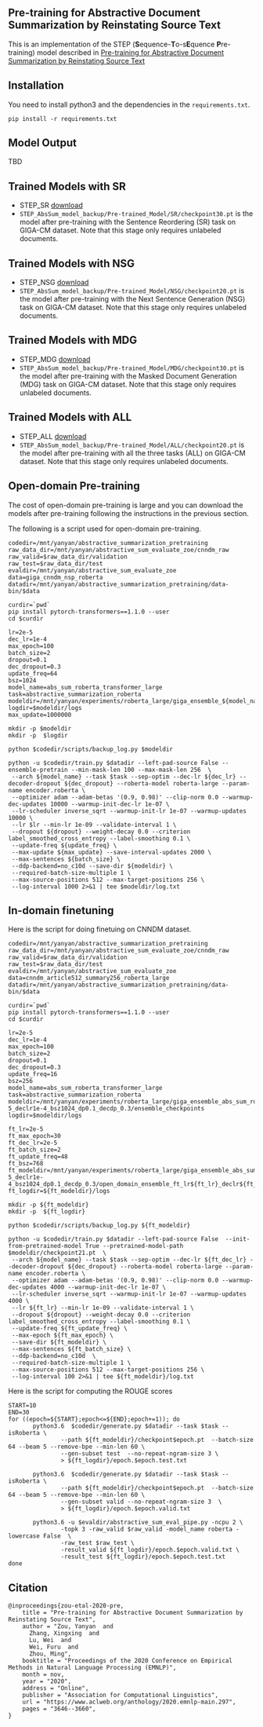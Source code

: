 ## Pre-training for Abstractive Document Summarization by Reinstating Source Text
This is an implementation of the STEP (**S**equence-**T**o-s**E**quence **P**re-training) model described in [Pre-training for Abstractive Document Summarization by Reinstating Source Text](https://www.aclweb.org/anthology/2020.emnlp-main.297.pdf)

## Installation
You need to install python3 and the dependencies in the ```requirements.txt```.
```
pip install -r requirements.txt
```


## Model Output
TBD

## Trained Models with SR
* STEP_SR [download](https://xingxingzhang.blob.core.windows.net/share/step/Pre-trained_Model/SR/checkpoint30.pt)
 * `STEP_AbsSum_model_backup/Pre-trained_Model/SR/checkpoint30.pt` is the model after pre-training with the Sentence Reordering (SR) task on GIGA-CM dataset. Note that this stage only requires unlabeled documents.
 

## Trained Models with NSG
* STEP_NSG [download](https://xingxingzhang.blob.core.windows.net/share/step/Pre-trained_Model/NSG/checkpoint20.pt)
 * `STEP_AbsSum_model_backup/Pre-trained_Model/NSG/checkpoint20.pt` is the model after pre-training with the Next Sentence Generation (NSG) task on GIGA-CM dataset. Note that this stage only requires unlabeled documents.
 

## Trained Models with MDG
* STEP_MDG [download](https://xingxingzhang.blob.core.windows.net/share/step/Pre-trained_Model/MDG/checkpoint30.pt)
 * `STEP_AbsSum_model_backup/Pre-trained_Model/MDG/checkpoint30.pt` is the model after pre-training with the Masked Document Generation (MDG) task on GIGA-CM dataset. Note that this stage only requires unlabeled documents.
 

## Trained Models with ALL
* STEP_ALL [download](https://xingxingzhang.blob.core.windows.net/share/step/Pre-trained_Model/ALL/checkpoint20.pt)
 * `STEP_AbsSum_model_backup/Pre-trained_Model/ALL/checkpoint20.pt` is the model after pre-training with all the three tasks (ALL) on GIGA-CM dataset. Note that this stage only requires unlabeled documents.
 

## Open-domain Pre-training
The cost of open-domain pre-training is large and you can download the models after pre-training following the instructions in the previous section. <br>

The following is a script used for open-domain pre-training.
```
codedir=/mnt/yanyan/abstractive_summarization_pretraining
raw_data_dir=/mnt/yanyan/abstractive_sum_evaluate_zoe/cnndm_raw
raw_valid=$raw_data_dir/validation
raw_test=$raw_data_dir/test
evaldir=/mnt/yanyan/abstractive_sum_evaluate_zoe
data=giga_cnndm_nsp_roberta
datadir=/mnt/yanyan/abstractive_summarization_pretraining/data-bin/$data

curdir=`pwd`
pip install pytorch-transformers==1.1.0 --user
cd $curdir

lr=2e-5
dec_lr=1e-4
max_epoch=100
batch_size=2
dropout=0.1
dec_dropout=0.3
update_freq=64
bsz=1024
model_name=abs_sum_roberta_transformer_large
task=abstractive_summarization_roberta
modeldir=/mnt/yanyan/experiments/roberta_large/giga_ensemble_${model_name}_lr${lr}_declr${dec_lr}_bsz${bsz}_dp${dropout}_decdp_${dec_dropout}/ensemble_checkpoints
logdir=$modeldir/logs
max_update=1000000

mkdir -p $modeldir
mkdir -p  $logdir

python $codedir/scripts/backup_log.py $modeldir

python -u $codedir/train.py $datadir --left-pad-source False --ensemble-pretrain --min-mask-len 100 --max-mask-len 256  \
 --arch ${model_name} --task $task --sep-optim --dec-lr ${dec_lr} --decoder-dropout ${dec_dropout} --roberta-model roberta-large --param-name encoder.roberta \
 --optimizer adam --adam-betas '(0.9, 0.98)' --clip-norm 0.0 --warmup-dec-updates 10000 --warmup-init-dec-lr 1e-07 \
 --lr-scheduler inverse_sqrt --warmup-init-lr 1e-07 --warmup-updates 10000 \
 --lr $lr --min-lr 1e-09 --validate-interval 1 \
 --dropout ${dropout} --weight-decay 0.0 --criterion label_smoothed_cross_entropy --label-smoothing 0.1 \
 --update-freq ${update_freq} \
 --max-update ${max_update} --save-interval-updates 2000 \
 --max-sentences ${batch_size} \
 --ddp-backend=no_c10d --save-dir ${modeldir} \
 --required-batch-size-multiple 1 \
 --max-source-positions 512 --max-target-positions 256 \
 --log-interval 1000 2>&1 | tee $modeldir/log.txt
```

## In-domain finetuning
Here is the script for doing finetuing on CNNDM dataset.
```
codedir=/mnt/yanyan/abstractive_summarization_pretraining
raw_data_dir=/mnt/yanyan/abstractive_sum_evaluate_zoe/cnndm_raw
raw_valid=$raw_data_dir/validation
raw_test=$raw_data_dir/test
evaldir=/mnt/yanyan/abstractive_sum_evaluate_zoe
data=cnndm_article512_summary256_roberta_large
datadir=/mnt/yanyan/abstractive_summarization_pretraining/data-bin/$data

curdir=`pwd`
pip install pytorch-transformers==1.1.0 --user
cd $curdir

lr=2e-5
dec_lr=1e-4
max_epoch=100
batch_size=2
dropout=0.1
dec_dropout=0.3
update_freq=16
bsz=256
model_name=abs_sum_roberta_transformer_large
task=abstractive_summarization_roberta
modeldir=/mnt/yanyan/experiments/roberta_large/giga_ensemble_abs_sum_roberta_transformer_large_lr2e-5_declr1e-4_bsz1024_dp0.1_decdp_0.3/ensemble_checkpoints
logdir=$modeldir/logs

ft_lr=2e-5
ft_max_epoch=30
ft_dec_lr=2e-5
ft_batch_size=2
ft_update_freq=48
ft_bsz=768
ft_modeldir=/mnt/yanyan/experiments/roberta_large/giga_ensemble_abs_sum_roberta_transformer_large_lr2e-5_declr1e-4_bsz1024_dp0.1_decdp_0.3/open_domain_ensemble_ft_lr${ft_lr}_declr${ft_dec_lr}_bsz${ft_bsz}_dp${dropout}_decdp${dec_dropout}
ft_logdir=${ft_modeldir}/logs

mkdir -p ${ft_modeldir}
mkdir -p  ${ft_logdir}

python $codedir/scripts/backup_log.py ${ft_modeldir}

python -u $codedir/train.py $datadir --left-pad-source False  --init-from-pretrained-model True --pretrained-model-path $modeldir/checkpoint21.pt  \
 --arch ${model_name} --task $task --sep-optim --dec-lr ${ft_dec_lr} --decoder-dropout ${dec_dropout} --roberta-model roberta-large --param-name encoder.roberta \
 --optimizer adam --adam-betas '(0.9, 0.98)' --clip-norm 0.0 --warmup-dec-updates 4000 --warmup-init-dec-lr 1e-07 \
 --lr-scheduler inverse_sqrt --warmup-init-lr 1e-07 --warmup-updates 4000 \
 --lr ${ft_lr} --min-lr 1e-09 --validate-interval 1 \
 --dropout ${dropout} --weight-decay 0.0 --criterion label_smoothed_cross_entropy --label-smoothing 0.1 \
 --update-freq ${ft_update_freq} \
 --max-epoch ${ft_max_epoch} \
 --save-dir ${ft_modeldir} \
 --max-sentences ${ft_batch_size} \
 --ddp-backend=no_c10d  \
 --required-batch-size-multiple 1 \
 --max-source-positions 512 --max-target-positions 256 \
 --log-interval 100 2>&1 | tee ${ft_modeldir}/log.txt
```
Here is the script for computing the ROUGE scores
```
START=10
END=30
for ((epoch=${START};epoch<=${END};epoch+=1)); do
       python3.6  $codedir/generate.py $datadir --task $task --isRoberta \
               --path ${ft_modeldir}/checkpoint$epoch.pt  --batch-size 64 --beam 5 --remove-bpe --min-len 60 \
               --gen-subset test  --no-repeat-ngram-size 3 \
               > ${ft_logdir}/epoch.$epoch.test.txt

       python3.6  $codedir/generate.py $datadir --task $task --isRoberta \
               --path ${ft_modeldir}/checkpoint$epoch.pt  --batch-size 64 --beam 5 --remove-bpe --min-len 60 \
               --gen-subset valid --no-repeat-ngram-size 3  \
               > ${ft_logdir}/epoch.$epoch.valid.txt

       python3.6 -u $evaldir/abstractive_sum_eval_pipe.py -ncpu 2 \
               -topk 3 -raw_valid $raw_valid -model_name roberta -lowercase False  \
               -raw_test $raw_test \
               -result_valid ${ft_logdir}/epoch.$epoch.valid.txt \
               -result_test ${ft_logdir}/epoch.$epoch.test.txt 
done
```

## Citation
```
@inproceedings{zou-etal-2020-pre,
    title = "Pre-training for Abstractive Document Summarization by Reinstating Source Text",
    author = "Zou, Yanyan  and
      Zhang, Xingxing  and
      Lu, Wei  and
      Wei, Furu  and
      Zhou, Ming",
    booktitle = "Proceedings of the 2020 Conference on Empirical Methods in Natural Language Processing (EMNLP)",
    month = nov,
    year = "2020",
    address = "Online",
    publisher = "Association for Computational Linguistics",
    url = "https://www.aclweb.org/anthology/2020.emnlp-main.297",
    pages = "3646--3660",
}
```

